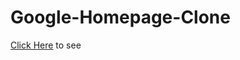 # Google-Homepage-Clone
<p>
  <a href="https://kaanberatt.github.io/Google-Homepage-Clone/">Click Here</a><span> to see</span>
</p>
